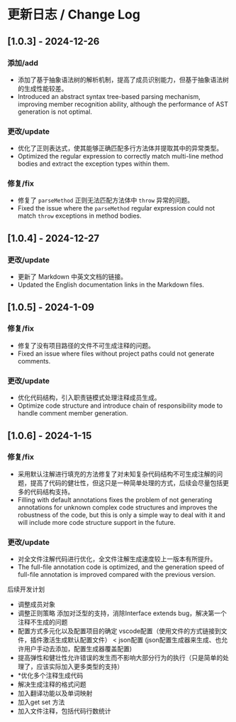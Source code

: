 # 更新日志 / Change Log

## [1.0.3] - 2024-12-26
### 添加/add
- 添加了基于抽象语法树的解析机制，提高了成员识别能力，但基于抽象语法树的生成性能较差。
- Introduced an abstract syntax tree-based parsing mechanism, improving member recognition ability, although the performance of AST generation is not optimal.

### 更改/update
- 优化了正则表达式，使其能够正确匹配多行方法体并提取其中的异常类型。
- Optimized the regular expression to correctly match multi-line method bodies and extract the exception types within them.

### 修复/fix
- 修复了 `parseMethod` 正则无法匹配方法体中 `throw` 异常的问题。
- Fixed the issue where the `parseMethod` regular expression could not match `throw` exceptions in method bodies.

## [1.0.4] - 2024-12-27
### 更改/update
- 更新了 Markdown 中英文文档的链接。
- Updated the English documentation links in the Markdown files.


## [1.0.5] - 2024-1-09
### 修复/fix
- 修复了没有项目路径的文件不可生成注释的问题。
- Fixed an issue where files without project paths could not generate comments.

### 更改/update
- 优化代码结构，引入职责链模式处理注释成员生成。
- Optimize code structure and introduce chain of responsibility mode to handle comment member generation.

## [1.0.6] - 2024-1-15 
### 修复/fix
- 采用默认注解进行填充的方法修复了对未知复杂代码结构不可生成注解的问题，提高了代码的健壮性，但这只是一种简单处理的方式，后续会尽量包括更多的代码结构支持。
- Filling with default annotations fixes the problem of not generating annotations for unknown complex code structures and improves the robustness of the code, but this is only a simple way to deal with it and will include more code structure support in the future.
### 更改/update
- 对全文件注解代码进行优化，全文件注解生成速度较上一版本有所提升。
- The full-file annotation code is optimized, and the generation speed of full-file annotation is improved compared with the previous version.


后续开发计划
- 调整成员对象
- 调整正则策略 添加对泛型的支持，消除Interface extends bug，解决第一个注释不生成的问题
- 配置方式多元化以及配置项目的确定 vscode配置（使用文件的方式链接到文件，插件激活生成默认配置文件） < json配置 (json配置生成器来生成、也允许用户手动去添加，配置生成器覆盖配置)
- 提高弹性和健壮性允许错误的发生而不影响大部分行为的执行（只是简单的处理了，应该实际加入更多类型的支持）
- *优化多个注释生成代码
- 解决生成注释的格式问题
- 加入翻译功能以及单词映射
- 加入get set 方法
- 加入文件注释，包括代码行数统计